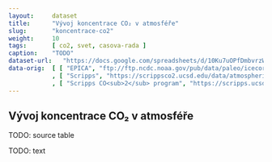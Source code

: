 ```yaml
---
layout:     dataset
title:      "Vývoj koncentrace CO₂ v atmosféře"
slug:       "koncentrace-co2"
weight:     10
tags:       [ co2, svet, casova-rada ]
caption:    "TODO"
dataset-url:   "https://docs.google.com/spreadsheets/d/10Ku7uOPfDmbvrzWFtvlqvZ-ImWbS6QDHrxKtRIyO4r4/edit?usp=sharing"
data-orig:	[ [ "EPICA", "ftp://ftp.ncdc.noaa.gov/pub/data/paleo/icecore/antarctica/epica_domec/edc-co2-2008.xls" ]
            , [ "Scripps", "https://scrippsco2.ucsd.edu/data/atmospheric_co2/icecore_merged_products" ]
            , [ "Scripps CO<sub>2</sub> program", "https://scripps.ucsd.edu/programs/keelingcurve/" ] ]
---
```

<div class="section"><div class="container" markdown="1">

## Vývoj koncentrace CO₂ v atmosféře

TODO: source table

TODO: text
